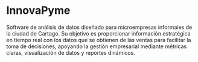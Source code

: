 # InnovaPyme
Software de análisis de datos diseñado para microempresas informales de la ciudad de Cartago. Su objetivo es proporcionar información estratégica en tiempo real con los datos que se obtienen de las ventas para facilitar la toma de decisiones, apoyando la gestión empresarial mediante métricas claras, visualización de datos y reportes dinámicos.
